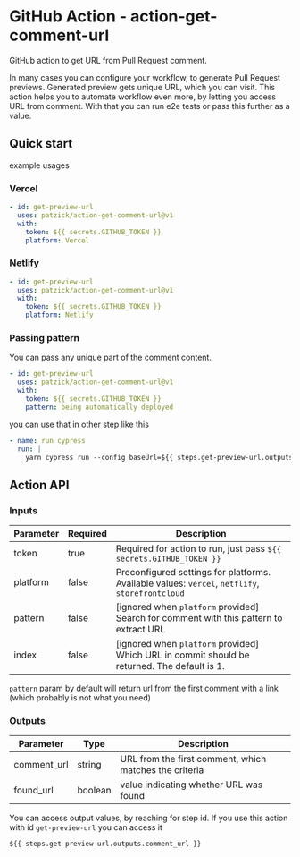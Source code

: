 # GitHub Action - action-get-comment-url

GitHub action to get URL from Pull Request comment.

In many cases you can configure your workflow, to generate Pull Request previews. Generated preview gets unique URL, which you can visit. This action helps you to automate workflow even more, by letting you access URL from comment. With that you can run e2e tests or pass this further as a value.

## Quick start

example usages

### Vercel

```yaml
- id: get-preview-url
  uses: patzick/action-get-comment-url@v1
  with:
    token: ${{ secrets.GITHUB_TOKEN }}
    platform: Vercel
```

### Netlify

```yaml
- id: get-preview-url
  uses: patzick/action-get-comment-url@v1
  with:
    token: ${{ secrets.GITHUB_TOKEN }}
    platform: Netlify
```

### Passing pattern

You can pass any unique part of the comment content.

```yaml
- id: get-preview-url
  uses: patzick/action-get-comment-url@v1
  with:
    token: ${{ secrets.GITHUB_TOKEN }}
    pattern: being automatically deployed
```

you can use that in other step like this

```yaml
- name: run cypress
  run: |
    yarn cypress run --config baseUrl=${{ steps.get-preview-url.outputs.comment_url }}
```

## Action API

### Inputs

| Parameter | Required | Description                                                                                     |
| --------- | -------- | ----------------------------------------------------------------------------------------------- |
| token     | true     | Required for action to run, just pass `${{ secrets.GITHUB_TOKEN }}`                             |
| platform  | false    | Preconfigured settings for platforms. Available values: `vercel`, `netflify`, `storefrontcloud` |
| pattern   | false    | [ignored when `platform` provided] Search for comment with this pattern to extract URL          |
| index     | false    | [ignored when `platform` provided] Which URL in commit should be returned. The default is 1.    |

`pattern` param by default will return url from the first comment with a link (which probably is not what you need)

### Outputs

| Parameter   | Type    | Description                                            |
| ----------- | ------- | ------------------------------------------------------ |
| comment_url | string  | URL from the first comment, which matches the criteria |
| found_url   | boolean | value indicating whether URL was found                 |

You can access output values, by reaching for step id. If you use this action with id `get-preview-url` you can access it

```
${{ steps.get-preview-url.outputs.comment_url }}
```
